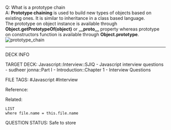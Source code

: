 Q: What is a prototype chain  
A: **Prototype chaining** is used to build new types of objects based on existing ones. It is similar to inheritance in a class based language.  
The prototype on object instance is available through **Object.getPrototypeOf(object)** or **\_\_proto\_\_** property whereas prototype on constructors function is available through **Object.prototype**.  
![prototype_chain](../../../../images/prototype_chain.png)
<!--ID: 1693596721812-->

---

DECK INFO

TARGET DECK: Javascript::Interview::SJIQ - Javascript interview questions - sudheer jonna::Part I - Introduction::Chapter 1 - Interview Questions

FILE TAGS: #Javascript #Interview

Reference:

Related:

```dataview
LIST
where file.name = this.file.name
```

QUESTION STATUS: Safe to store